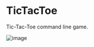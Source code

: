 # TicTacToe
Tic-Tac-Toe command line game. 

![image](https://user-images.githubusercontent.com/57763233/180479234-ab06ead2-3f74-452f-b2c8-36a90e0d47df.png)
